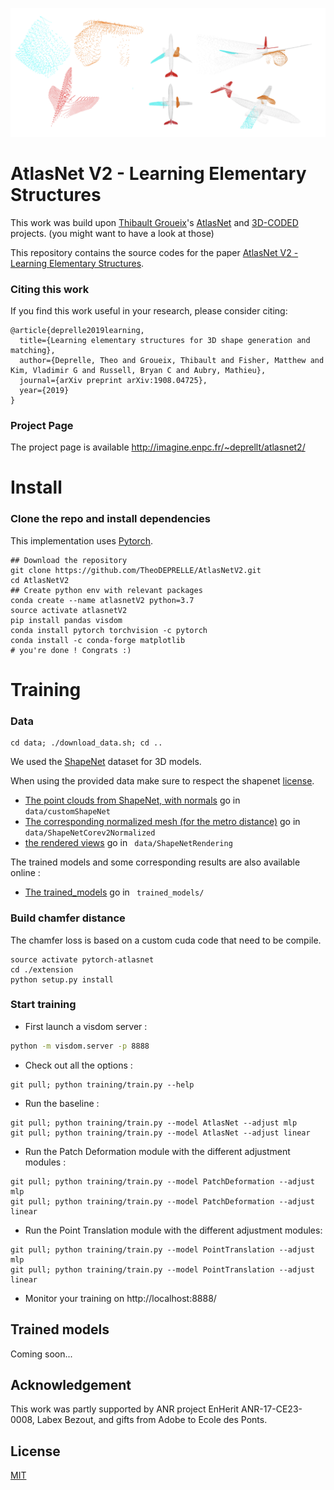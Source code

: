 ![teaset](img/teaser.png)    

# AtlasNet V2 - Learning Elementary Structures
This work was build upon [Thibault Groueix](https://github.com/ThibaultGROUEIX/)'s [AtlasNet](https://github.com/ThibaultGROUEIX/AtlasNet) and [3D-CODED](https://github.com/ThibaultGROUEIX/3D-CODED) projects. (you might want to have a look at those)

This repository contains the source codes for the paper [AtlasNet V2 - Learning Elementary Structures](https://arxiv.org/abs/1908.04725).

### Citing this work

If you find this work useful in your research, please consider citing:

```
@article{deprelle2019learning,
  title={Learning elementary structures for 3D shape generation and matching},
  author={Deprelle, Theo and Groueix, Thibault and Fisher, Matthew and Kim, Vladimir G and Russell, Bryan C and Aubry, Mathieu},
  journal={arXiv preprint arXiv:1908.04725},
  year={2019}
}
```

### Project Page

The project page is available http://imagine.enpc.fr/~deprellt/atlasnet2/

# Install

### Clone the repo and install dependencies 

This implementation uses [Pytorch](http://pytorch.org/).

```shell
## Download the repository
git clone https://github.com/TheoDEPRELLE/AtlasNetV2.git
cd AtlasNetV2
## Create python env with relevant packages
conda create --name atlasnetV2 python=3.7
source activate atlasnetV2
pip install pandas visdom
conda install pytorch torchvision -c pytorch
conda install -c conda-forge matplotlib
# you're done ! Congrats :)

```

# Training

### Data

```shell
cd data; ./download_data.sh; cd ..
```
We used the [ShapeNet](https://www.shapenet.org/) dataset for 3D models.

When using the provided data make sure to respect the shapenet [license](https://shapenet.org/terms).

* [The point clouds from ShapeNet, with normals](https://cloud.enpc.fr/s/j2ECcKleA1IKNzk) go in ``` data/customShapeNet```
* [The corresponding normalized mesh (for the metro distance)](https://cloud.enpc.fr/s/RATKsfLQUSu0JWW) go in ``` data/ShapeNetCorev2Normalized```
* [the rendered views](https://cloud.enpc.fr/s/S6TCx1QJzviNHq0) go in ``` data/ShapeNetRendering```

The trained models and some corresponding results are also available online :

* [The trained_models](https://cloud.enpc.fr/s/c27Df7fRNXW2uG3) go in ``` trained_models/```


### Build chamfer distance

The chamfer loss is based on a custom cuda code that need to be compile.

```shell
source activate pytorch-atlasnet
cd ./extension
python setup.py install
```



### Start training

* First launch a visdom server :

```bash
python -m visdom.server -p 8888
```

* Check out all the options :

```shell
git pull; python training/train.py --help
```

* Run the baseline :

```shell
git pull; python training/train.py --model AtlasNet --adjust mlp
git pull; python training/train.py --model AtlasNet --adjust linear
```
* Run the Patch Deformation module with the different adjustment modules :

```shell
git pull; python training/train.py --model PatchDeformation --adjust mlp
git pull; python training/train.py --model PatchDeformation --adjust linear
```

* Run the Point Translation module with the different adjustment modules:

```shell
git pull; python training/train.py --model PointTranslation --adjust mlp
git pull; python training/train.py --model PointTranslation --adjust linear
```


* Monitor your training on http://localhost:8888/

## Trained models

Coming soon...

## Acknowledgement

This work was partly supported by ANR project EnHerit ANR-17-CE23-0008, Labex Bezout, and gifts from Adobe to Ecole des Ponts.


## License

[MIT](https://github.com/ThibaultGROUEIX/AtlasNet/blob/master/license_MIT)